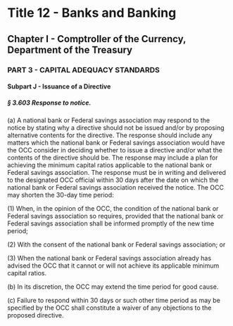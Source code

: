 
# Title 12 - Banks and Banking
## Chapter I - Comptroller of the Currency, Department of the Treasury
### PART 3 - CAPITAL ADEQUACY STANDARDS
#### Subpart J - Issuance of a Directive
##### § 3.603 Response to notice.

(a) A national bank or Federal savings association may respond to the notice by stating why a directive should not be issued and/or by proposing alternative contents for the directive. The response should include any matters which the national bank or Federal savings association would have the OCC consider in deciding whether to issue a directive and/or what the contents of the directive should be. The response may include a plan for achieving the minimum capital ratios applicable to the national bank or Federal savings association. The response must be in writing and delivered to the designated OCC official within 30 days after the date on which the national bank or Federal savings association received the notice. The OCC may shorten the 30-day time period:

(1) When, in the opinion of the OCC, the condition of the national bank or Federal savings association so requires, provided that the national bank or Federal savings association shall be informed promptly of the new time period;

(2) With the consent of the national bank or Federal savings association; or

(3) When the national bank or Federal savings association already has advised the OCC that it cannot or will not achieve its applicable minimum capital ratios.

(b) In its discretion, the OCC may extend the time period for good cause.

(c) Failure to respond within 30 days or such other time period as may be specified by the OCC shall constitute a waiver of any objections to the proposed directive.
